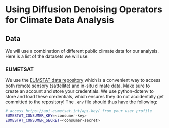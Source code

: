 # Using Diffusion Denoising Operators for Climate Data Analysis

## Data

We will use a combination of different public climate data for our analysis. Here is a list of the datasets we will use:

### EUMETSAT

We use the [EUMSTAT data repository](https://data.eumetsat.int) which is a convenient way to access both remote sensory (sattellite) and in-situ climate data.
Make sure to create an account and store your credentials.
We use python-dotenv to store and load these credentials, which ensures they do not accidentally get committed to the repository!
The `.env` file should thus have the following:

```bash
# access https://api.eumetsat.int/api-key/ from your user profile
EUMESTAT_CONSUMER_KEY=<consumer-key>
EUMESTAT_CONSUMER_SECRET=<consumer-secret>
```
